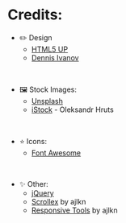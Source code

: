 # Credits:

- ✏️ Design
	- [HTML5 UP](https://html5up.net)
	- [Dennis Ivanov](https://github.com/divanov11/Digital-Resume)

<br />

- 🖼️ Stock Images:
	- [Unsplash](unsplash.com)
	- [iStock](istockphoto.com) - Oleksandr Hruts

<br />

- ⭐ Icons:
	- [Font Awesome](fontawesome.io)

<br />

- ✨ Other:
	- [jQuery](jquery.com)
	- [Scrollex](github.com/ajlkn/jquery.scrollex) by ajlkn
	- [Responsive Tools](github.com/ajlkn/responsive-tools) by ajlkn
